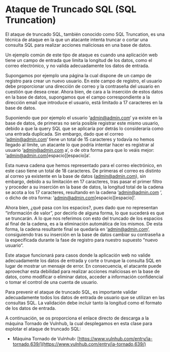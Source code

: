 # Ataque de Truncado SQL (SQL Truncation)

El ataque de truncado SQL, también conocido como SQL Truncation, es una técnica de ataque en la que un atacante intenta truncar o cortar una consulta SQL para realizar acciones maliciosas en una base de datos.

Un ejemplo común de este tipo de ataque es cuando una aplicación web tiene un campo de entrada que limita la longitud de los datos, como el correo electrónico, y no valida adecuadamente los datos de entrada.

Supongamos por ejemplo una página la cual dispone de un campo de registro para crear un nuevo usuario. En este campo de registro, el usuario debe proporcionar una dirección de correo y la contraseña del usuario en cuestión que desea crear. Ahora bien, de cara a la inserción de estos datos en la base de datos, supongamos que el campo correspondiente a la dirección email que introduce el usuario, está limitado a 17 caracteres en la base de datos.

Suponiendo que por ejemplo el usuario ‘admin@admin.com‘ ya existe en la base de datos, de primeras no sería posible registrar este mismo usuario, debido a que la query SQL que se aplicaría por detrás lo consideraría como una entrada duplicada. Sin embargo, dado que el correo ‘admin@admin.com‘ tiene un total de 15 caracteres y todavía no hemos llegado al límite, un atacante lo que podría intentar hacer es registrar al usuario ‘admin@admin.com  a‘, o de otra forma para que lo veáis mejor: ‘admin@admin.com[espacio][espacio]a‘.

Esta nueva cadena que hemos representado para el correo electrónico, en este caso tiene un total de 18 caracteres. De primeras el correo es distinto al correo ya existente en la base de datos (admin@admin.com), sin embargo, debido a su limitación en 17 caracteres, tras pasar el primer filtro y proceder a su inserción en la base de datos, la longitud total de la cadena se acota a los 17 caracteres, resultando en la cadena ‘admin@admin.com  ‘, o dicho de otra forma: ‘admin@admin.com[espacio][espacio]‘.

Ahora bien, ¿qué pasa con los espacios?, pues dado que no representan “información de valor”, por decirlo de alguna forma, lo que sucederá es que se truncarán. A lo que nos referimos con esto del truncado de los espacios al final de la cadena, es a la eliminación automática de los mismos. De esta forma, la cadena resultante final se quedaría en ‘admin@admin.com‘, consiguiendo tras su inserción en la base de datos cambiar su contraseña a la especificada durante la fase de registro para nuestro supuesto “nuevo usuario“.

Este ataque funcionará para casos donde la aplicación web no valide adecuadamente los datos de entrada y corte o trunque la consulta SQL en lugar de mostrar un mensaje de error. En consecuencia, el atacante puede aprovechar esta debilidad para realizar acciones maliciosas en la base de datos, como modificar o eliminar datos, acceder a información confidencial o tomar el control de una cuenta de usuario.

Para prevenir el ataque de truncado SQL, es importante validar adecuadamente todos los datos de entrada de usuario que se utilizan en las consultas SQL. La validación debe incluir tanto la longitud como el formato de los datos de entrada.

A continuación, se os proporciona el enlace directo de descarga a la máquina Tornado de Vulnhub, la cual desplegamos en esta clase para explotar el ataque de truncado SQL:

* Máquina Tornado de Vulnhub: [https://www.vulnhub.com/entry/ia-tornado,639/](https://www.vulnhub.com/entry/ia-tornado,639/)

